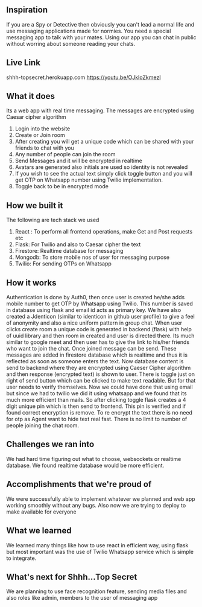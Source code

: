 ## Inspiration
If you are a Spy or Detective then obviously you can't lead a normal life and use messaging applications made for normies. You need a special messaging app to talk with your mates. Using our app you can chat in public without worring about someone reading your chats.

## Live Link
shhh-topsecret.herokuapp.com
https://youtu.be/OJkloZkmezI

## What it does
Its a web app with real time messaging. The messages are encrypted using Caesar cipher algorithm
1. Login into the website
2. Create or Join room
3. After creating you will get a unique code which can be shared with your friends to chat with you
4. Any number of people can join the room
5. Send Messages and it will be encrypted in realtime
6. Avatars are generated also initials are used so identity is not revealed 
7. If you wish to see the actual text simply click toggle button and you will get OTP on Whatsapp number using Twilio implementation.
8. Toggle back to be in encrypted mode

## How we built it
The following are tech stack we used
1. React : To perform all frontend operations, make Get and Post requests etc
2. Flask: For Twilio and also to Caesar cipher the text
3. Firestore: Realtime database for messaging
4. Mongodb: To store mobile nos of user for messaging purpose
5. Twilio: For sending OTPs on Whatsapp

## How it works
Authentication is done by Auth0, then once user is created he/she adds mobile number to get OTP by Whatsapp using Twilio. This number is saved in database using flask and email id acts as primary key. We have also created a Jdenticon (similar to identicon in github user profile) to give a feel of anonymity and also a nice uniform pattern in group chat. When user clicks create room a unique code is generated in backend (flask) with help of uuid library and then room in created and user is directed there. Its much similar to google meet and then user has to give the link to his/her friends who want to join the chat. Once joined message can be send. These messages are added in firestore database which is realtime and thus it is reflected as soon as someone enters the text. Now database content is send to backend where they are encrypted using Caeser Cipher algorithm and then response (encrypted text) is shown to user. There is toggle just on right of send button which can be clicked to make text readable. But for that user needs to verify themselves. Now we could have done that using email but since we had to twilio we did it using whatsapp and we found that its much more efficient than mails. So after clicking toggle flask creates a 4 digit unique pin which is then send to frontend. This pin is verified and if found correct encryption is remove. To re encrypt the text there is no need for otp as Agent want to hide text real fast. There is no limit to number of people joining the chat room.

## Challenges we ran into
We had hard time figuring out what to choose, websockets or realtime database. We found realtime database would be more efficient.
## Accomplishments that we're proud of
We were successfully able to implement whatever we planned and web app working smoothly without any bugs. Also now we are trying to deploy to make available for everyone
## What we learned
We learned many things like how to use react in efficient way, using flask but most important was the use of Twilio Whatsapp service which is simple to integrate.
## What's next for Shhh...Top Secret
We are planning to use face recognition feature, sending media files and also roles like admin, members to the user of messaging app
